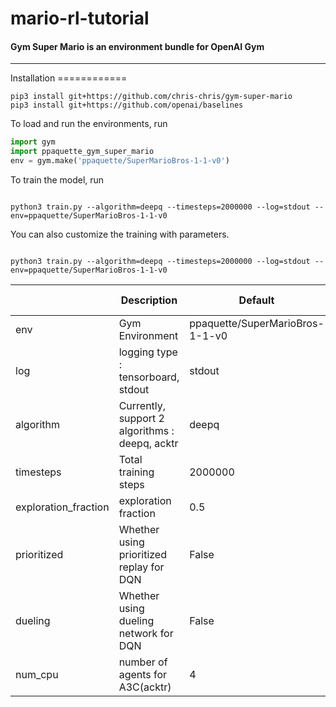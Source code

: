 # mario-rl-tutorial
#### **Gym Super Mario is an environment bundle for OpenAI Gym**
---
<div id="installation"></div>Installation
============

```shell
pip3 install git+https://github.com/chris-chris/gym-super-mario
pip3 install git+https://github.com/openai/baselines
```

 To load and run the environments, run

```python
import gym
import ppaquette_gym_super_mario
env = gym.make('ppaquette/SuperMarioBros-1-1-v0')
```

To train the model, run

```shell

python3 train.py --algorithm=deepq --timesteps=2000000 --log=stdout --env=ppaquette/SuperMarioBros-1-1-v0

```

You can also customize the training with parameters.

```shell

python3 train.py --algorithm=deepq --timesteps=2000000 --log=stdout --env=ppaquette/SuperMarioBros-1-1-v0

```

|                      | Description                                     | Default                         | Parater Type |
|----------------------|-------------------------------------------------|---------------------------------|--------------|
| env                  | Gym Environment                                 | ppaquette/SuperMarioBros-1-1-v0 | string       |
| log                  | logging type  : tensorboard, stdout             | stdout                          | string       |
| algorithm            | Currently, support 2 algorithms  : deepq, acktr | deepq                           | string       |
| timesteps            | Total training steps                            | 2000000                         | int          |
| exploration_fraction | exploration fraction                            | 0.5                             | float        |
| prioritized          | Whether using prioritized replay for DQN        | False                           | boolean      |
| dueling              | Whether using dueling network for DQN           | False                           | boolean      |
| num_cpu              | number of agents for A3C(acktr)                 | 4                               | int          |
